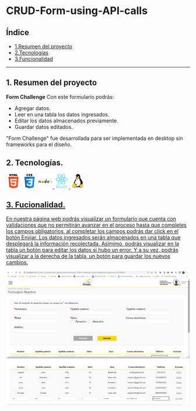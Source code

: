 # CRUD-Form-using-API-calls



## Índice

* [1.Resumen del proyecto](#1-resumen-del-proyecto)
* [2.Tecnologías](#2-tecnologías)
* [3.Funcionalidad ](#3-prototipos)


***

## 1. Resumen del proyecto
**Form Challenge** Con este formulario podrás: 
* Agregar datos.
* Leer en una tabla los datos ingresados.
* Editar los datos almacenados previamente.
* Guardar datos editados.

 "Form Challenge" fue desarrollada para ser implementada en desktop sin frameworks para el diseño.

## 2. Tecnologías.
 
<img src="https://raw.githubusercontent.com/devicons/devicon/master/icons/html5/html5-original-wordmark.svg" alt="html5" width="40" height="40"/>  <img src="https://raw.githubusercontent.com/devicons/devicon/master/icons/css3/css3-original-wordmark.svg" alt="css3" width="40" height="40"/> </a> <a href="https://www.figma.com/" target="_blank" rel="noreferrer">  <img src="https://raw.githubusercontent.com/devicons/devicon/master/icons/nodejs/nodejs-original-wordmark.svg" alt="nodejs" width="40" height="40"/> </a> <a href="https://postman.com" target="_blank" rel="noreferrer">  </a> <a href="https://reactjs.org/" target="_blank" rel="noreferrer"> <img src="https://raw.githubusercontent.com/devicons/devicon/master/icons/react/react-original-wordmark.svg" alt="react" width="40" height="40"/> </a> <a href="https://sass-lang.com" target="_blank" rel="noreferrer">  <img src="https://raw.githubusercontent.com/devicons/devicon/master/icons/linux/linux-original.svg" alt="linux" width="40" height="40"/>


## 3. Fucionalidad.

En nuestra página web podrás visualizar un formulario que cuenta con validaciones que no permitirán avanzar en el proceso hasta que completes los campos obligatorios, al completar los campos podrás dar click en el botón Enviar. Los datos ingresados serán almacenados en una tabla que desplegará la información recolectada. Asímimo, podrás visualizar en la tabla un botón para editar los datos si hubo un error. Y a su vez, podrás visualizar a la derecha de la tabla, un botón para guardar los nuevos cambios.


![pantalla1](/my-app/src/components/assets/result1.png)
![pantalla2](/my-app/src/components/assets/result2.png)




